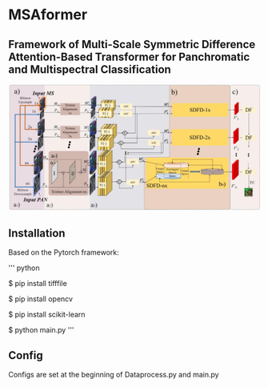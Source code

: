 # MSAformer

## Framework of Multi-Scale Symmetric Difference Attention-Based Transformer for Panchromatic and Multispectral Classification
![img](./framework.jpg)


## Installation
Based on the Pytorch framework:

''' python

$ pip install tifffile

$ pip install opencv

$ pip install scikit-learn

$ python main.py
'''

## Config

Configs are set at the beginning of Dataprocess.py and main.py
